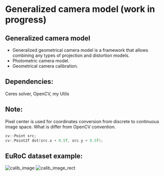 # Generalized camera model (work in progress)
## Generalized camera model 
- Generalized geometrical camera model is a framework that allows combining any types of projection and distortion models.
- Photometric camera model.
- Geometrical camera calibration. 
## Dependencies:
Ceres solver, OpenCV, my Utils
## Note:
Pixel center is used for coordinates conversion from discrete to continuous image space. What is differ from OpenCV convention. 
```c++ 
cv::Point src;
cv::Point2f dst(src.x + 0.5f, src.y + 0.5f);
```
## EuRoC dataset example:
![calib_image](https://github.com/SergeyChechkin/camera_model/assets/6116876/45d0a3a8-964c-4bd3-a585-0dcb098a0ca5)
![calib_image_rect](https://github.com/SergeyChechkin/camera_model/assets/6116876/1b995802-85b6-4e86-a1df-d22cfd775491)
